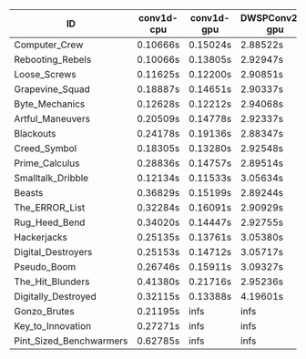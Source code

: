 |ID|conv1d-cpu|conv1d-gpu|DWSPConv2D-gpu|gemm-gpu|avg|
|-|-|-|-|-|-|
|Computer_Crew|0.10666s|0.15024s|2.88522s|1.71013s|1.21306s|
|Rebooting_Rebels|0.10066s|0.13805s|2.92947s|1.71042s|1.21965s|
|Loose_Screws|0.11625s|0.12200s|2.90851s|1.78500s|1.23294s|
|Grapevine_Squad|0.18887s|0.14651s|2.90337s|1.74270s|1.24536s|
|Byte_Mechanics|0.12628s|0.12212s|2.94068s|1.79836s|1.24686s|
|Artful_Maneuvers|0.20509s|0.14778s|2.92337s|1.71523s|1.24787s|
|Blackouts|0.24178s|0.19136s|2.88347s|1.70354s|1.25504s|
|Creed_Symbol|0.18305s|0.13280s|2.92548s|1.79224s|1.25839s|
|Prime_Calculus|0.28836s|0.14757s|2.89514s|1.70868s|1.25994s|
|Smalltalk_Dribble|0.12134s|0.11533s|3.05634s|1.79361s|1.27165s|
|Beasts|0.36829s|0.15199s|2.89244s|1.90292s|1.32891s|
|The_ERROR_List|0.32284s|0.16091s|2.90929s|1.92398s|1.32925s|
|Rug_Heed_Bend|0.34020s|0.14447s|2.92755s|1.91866s|1.33272s|
|Hackerjacks|0.25135s|0.13761s|3.05380s|1.91713s|1.33997s|
|Digital_Destroyers|0.25153s|0.14712s|3.05717s|1.92335s|1.34479s|
|Pseudo_Boom|0.26746s|0.15911s|3.09327s|1.92845s|1.36207s|
|The_Hit_Blunders|0.41380s|0.21716s|2.95236s|1.92264s|1.37649s|
|Digitally_Destroyed|0.32115s|0.13388s|4.19601s|2.47884s|1.78247s|
|Gonzo_Brutes|0.21195s|infs|infs|infs|infs|
|Key_to_Innovation|0.27271s|infs|infs|2.59867s|infs|
|Pint_Sized_Benchwarmers|0.62785s|infs|infs|4.45295s|infs|
